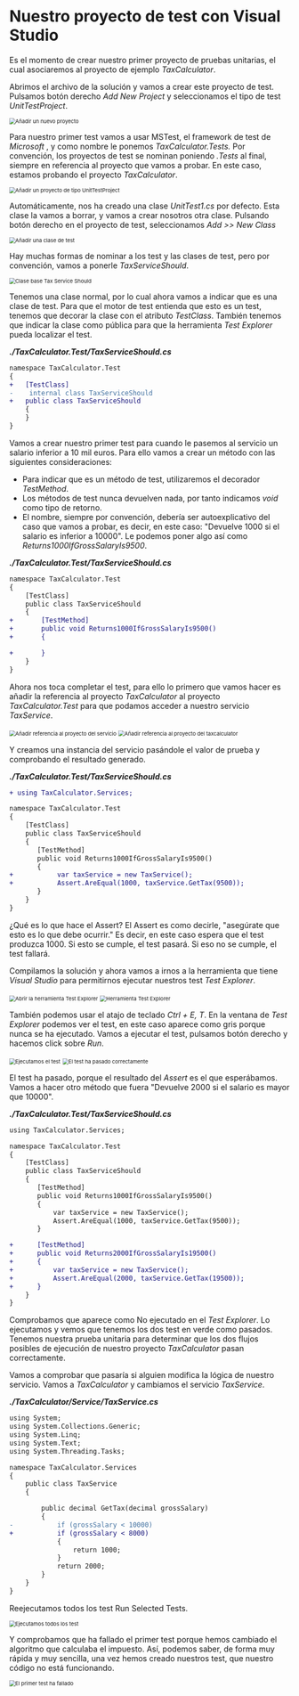# Nuestro proyecto de test con Visual Studio

Es el momento de crear nuestro primer proyecto de pruebas unitarias, el cual asociaremos al proyecto de ejemplo _TaxCalculator_.

Abrimos el archivo de la solución y vamos a crear este proyecto de test. Pulsamos botón derecho _Add New Project_ y seleccionamos el tipo de test _UnitTestProject_.

<img src="./content/add-test-project.png" style="zoom:67%" alt="Añadir un nuevo proyecto">

Para nuestro primer test vamos a usar MSTest, el framework de test de _Microsoft_ , y como nombre le ponemos _TaxCalculator.Tests._ Por convención, los proyectos de test se nominan poniendo _.Tests_ al final, siempre en referencia al proyecto que vamos a probar. En este caso, estamos probando el proyecto _TaxCalculator_.

<img src="./content/unit-test-project.png" style="zoom:67%" alt="Añadir un proyecto de tipo UnitTestProject">

Automáticamente, nos ha creado una clase _UnitTest1.cs_ por defecto. Esta clase la vamos a borrar, y vamos a crear nosotros otra clase. Pulsando botón derecho en el proyecto de test, seleccionamos _Add >> New Class_

<img src="./content/unit-test-project.png" style="zoom:67%" alt="Añadir una clase de test">

Hay muchas formas de nominar a los test y las clases de test, pero por convención, vamos a ponerle _TaxServiceShould_.

<img src="./content/tax-service-should.png" style="zoom:67%" alt="Clase base Tax Service Should">

Tenemos una clase normal, por lo cual ahora vamos a indicar que es una clase de test. Para que el motor de test entienda que esto es un test, tenemos que decorar la clase con el atributo _TestClass_. También tenemos que indicar la clase como pública para que la herramienta _Test Explorer_ pueda localizar el test.

***./TaxCalculator.Test/TaxServiceShould.cs***

```diff
namespace TaxCalculator.Test
{
+   [TestClass]
-    internal class TaxServiceShould
+   public class TaxServiceShould
    {
    }
}
```

Vamos a crear nuestro primer test para cuando le pasemos al servicio un salario inferior a 10 mil euros. Para ello vamos a crear un método con las siguientes consideraciones:

- Para indicar que es un método de test, utilizaremos el decorador _TestMethod_.
- Los métodos de test nunca devuelven nada, por tanto indicamos _void_ como tipo de retorno.
- El nombre, siempre por convención, debería ser autoexplicativo del caso que vamos a probar, es decir, en este caso: "Devuelve 1000 si el salario es inferior a 10000". Le podemos poner algo así como _Returns1000IfGrossSalaryIs9500_.

***./TaxCalculator.Test/TaxServiceShould.cs***

```diff
namespace TaxCalculator.Test
{
    [TestClass]
    public class TaxServiceShould
    {
+       [TestMethod]
+       public void Returns1000IfGrossSalaryIs9500()
+       {

+       }
    }
}
```

Ahora nos toca completar el test, para ello lo primero que vamos hacer es añadir la referencia al proyecto _TaxCalculator_ al proyecto _TaxCalculator.Test_ para que podamos acceder a nuestro servicio _TaxService_.

<img src="./content/add-reference.png" style="zoom:67%" alt="Añadir referencia al proyecto del servicio">

<img src="./content/add-reference-taxcalculator.png" style="zoom:67%" alt="Añadir referencia al proyecto del taxcalculator">

Y creamos una instancia del servicio pasándole el valor de prueba y comprobando el resultado generado.

***./TaxCalculator.Test/TaxServiceShould.cs***

```diff
+ using TaxCalculator.Services;

namespace TaxCalculator.Test
{
    [TestClass]
    public class TaxServiceShould
    {
       [TestMethod]
       public void Returns1000IfGrossSalaryIs9500()
       {
+           var taxService = new TaxService();
+           Assert.AreEqual(1000, taxService.GetTax(9500));
       }
    }
}
```

¿Qué es lo que hace el Assert? El Assert es como decirle, "asegúrate que esto es lo que debe ocurrir." Es decir, en este caso espera que el test produzca 1000. Si esto se cumple, el test pasará. Si eso no se cumple, el test fallará.

Compilamos la solución y ahora vamos a irnos a la herramienta que tiene _Visual Studio_ para permitirnos ejecutar nuestros test _Test Explorer_.

<img src="./content/test-explorer.png" style="zoom:67%" alt="Abrir la herramienta Test Explorer">

<img src="./content/test-explorer-open.png" style="zoom:67%" alt="Herramienta Test Explorer">

También podemos usar el atajo de teclado _Ctrl + E, T_. En la ventana de _Test Explorer_ podemos ver el test, en este caso aparece como gris porque nunca se ha ejecutado. Vamos a ejecutar el test, pulsamos botón derecho y hacemos click sobre _Run_.

<img src="./content/run-test.png" style="zoom:67%" alt="Ejecutamos el test">

<img src="./content/run-test-passed.png" style="zoom:67%" alt="El test ha pasado correctamente">

El test ha pasado, porque el resultado del _Assert_ es el que esperábamos. Vamos a hacer otro método que fuera "Devuelve 2000 si el salario es mayor que 10000".

***./TaxCalculator.Test/TaxServiceShould.cs***

```diff
using TaxCalculator.Services;

namespace TaxCalculator.Test
{
    [TestClass]
    public class TaxServiceShould
    {
       [TestMethod]
       public void Returns1000IfGrossSalaryIs9500()
       {
           var taxService = new TaxService();
           Assert.AreEqual(1000, taxService.GetTax(9500));
       }

+      [TestMethod]
+      public void Returns2000IfGrossSalaryIs19500()
+      {
+          var taxService = new TaxService();
+          Assert.AreEqual(2000, taxService.GetTax(19500));
+      }
    }
}
```

Comprobamos que aparece como No ejecutado en el _Test Explorer_. Lo ejecutamos y vemos que tenemos los dos test en verde como pasados. Tenemos nuestra prueba unitaria para determinar que los dos flujos posibles de ejecución de nuestro proyecto _TaxCalculator_ pasan correctamente.

Vamos a comprobar que pasaría si alguien modifica la lógica de nuestro servicio. Vamos a _TaxCalculator_ y cambiamos el servicio _TaxService_.

***./TaxCalculator/Service/TaxService.cs***

```diff
using System;
using System.Collections.Generic;
using System.Linq;
using System.Text;
using System.Threading.Tasks;

namespace TaxCalculator.Services
{
    public class TaxService
    {

        public decimal GetTax(decimal grossSalary)
        {
-           if (grossSalary < 10000)
+           if (grossSalary < 8000)
            {
                return 1000;
            }
            return 2000;
        }
    }
}
```

Reejecutamos todos los test Run Selected Tests.

<img src="./content/run-all-test.png" style="zoom:67%" alt="Ejecutamos todos los test">

Y comprobamos que ha fallado el primer test porque hemos cambiado el algoritmo que calculaba el impuesto. Así, podemos saber, de forma muy rápida y muy sencilla, una vez hemos creado nuestros test, que nuestro código no está funcionando.

<img src="./content/run-test-failed.png" style="zoom:67%" alt="El primer test ha fallado">
